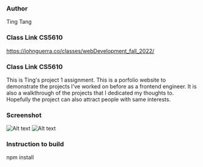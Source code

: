 ### Author ###
Ting Tang

### Class Link CS5610 ###
https://johnguerra.co/classes/webDevelopment_fall_2022/

### Class Link CS5610 ###
This is Ting's project 1 assignment. This is a porfolio website to demonstrate the projects I’ve worked on before as a frontend engineer. It is also a walkthrough of the projects that I dedicated my thoughts to. Hopefully the project can also attract people with same interests.

### Screenshot ###
![Alt text](https://assets.moveshanghai.com/%E8%AE%BE%E7%BD%AE%E4%B8%BB%E9%A1%B5.png "Homepage")
![Alt text](https://assets.moveshanghai.com/%E8%AE%BE%E7%BD%AE%E8%AF%A6%E6%83%85.png "Detail")

### Instruction to build ###
npm install